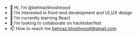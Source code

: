 - 👋 Hi, I’m @behnazkhoshnood
- 👀 I’m interested in front-end development and UI_UX design
- 🌱 I’m currently learning React
- 💞️ I’m looking to collaborate on hacktoberfest
- 📫 How to reach me behnaz.khoshnood@gmail.com

<!---
behnazkhoshnood/behnazkhoshnood is a ✨ special ✨ repository because its `README.md` (this file) appears on your GitHub profile.
You can click the Preview link to take a look at your changes.
--->
